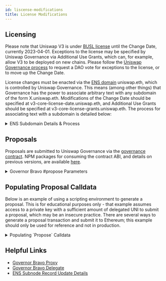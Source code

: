 ```yaml
---
id: liscense-modifications
title: License Modifications
---
```


## Licensing

Please note that Uniswap V3 is under [BUSL license](https://github.com/Uniswap/v3-core#licensing) until the Change Date, currently 2023-04-01. Exceptions to the license may be specified by Uniswap Governance via Additional Use Grants, which can, for example, allow V3 to be deployed on new chains. Please follow the [Uniswap Governance process](https://gov.uniswap.org/t/community-governance-process/7732) to request a DAO vote for exceptions to the license, or to move up the Change Date.

License changes must be enacted via the [ENS domain](https://ens.domains/) uniswap.eth, which is controlled by Uniswap Governance. This means (among other things) that Governance has the power to associate arbitrary text with any subdomain of the form X.uniswap.eth. Modifications of the Change Date should be specified at v3-core-license-date.uniswap.eth, and Additional Use Grants should be specified at v3-core-license-grants.uniswap.eth. The process for associating text with a subdomain is detailed below:

<details>
<summary> ENS Subdomain Details & Process </summary>

If the subdomain does not already exist which can be checked [here](https://app.ens.domains/name/uniswap.eth/subdomains), the [`setSubnodeRecord`](https://docs.ens.domains/contract-api-reference/ens#set-subdomain-record) function of the ENS registry should be called with the following arguments:

- `node`: `namehash('uniswap.eth')` (`0xa2a03459171c76bff45817330c10ef9f8af07011a33005b73b50189bbc7e7132`)
- `label`: `keccak256('v3-core-license-date')` (`0xee55740591b0fd5d7a28a6edc49567f6ff3febbe942ec0e2fa49ee536595085b`) or `keccak256('v3-core-license-grants')` (`0x15ff9b5bd7642701a10e5ea8fb29c957ffda4854cd028e9f6218506e6b509af2`)
- `owner`: [`0x1a9C8182C09F50C8318d769245beA52c32BE35BC`](https://etherscan.io/address/0x1a9c8182c09f50c8318d769245bea52c32be35bc), the Uniswap Governance Timelock
- `resolver`: [`0x4976fb03c32e5b8cfe2b6ccb31c09ba78ebaba41`](https://etherscan.io/address/0x4976fb03c32e5b8cfe2b6ccb31c09ba78ebaba41), the public ENS resolver.
- `ttl`: `0`

2. Then, the [`setText`](https://docs.ens.domains/contract-api-reference/publicresolver#set-text-data) function of the public resolver should be called with the following arguments:

- `node`: `namehash('v3-core-license-date.uniswap.eth')` (`0x0505ec7822d61b4cfb294f137d1a7f0ceedf162f555a4bf2f4be58a07cf266c5`) or `namehash('v3-core-license-grants.uniswap.eth')` (`0xa35d592ec6e5289a387cba1d5f82be794f495bd5a361a1fb314687c6aefea1f4`)
- `key`: A suitable label, such as `notice`.
- `value`: The text of the change. Note that text may already be associated with the subdomain in question. If it does, it can be reviewed at the following URLs for either [v3-core-license-date](https://app.ens.domains/name/v3-core-license-date.uniswap.eth/details) or [v3-core-license-grants](https://app.ens.domains/name/v3-core-license-grants.uniswap.eth/details), and appended to as desired.

Note: [`setContentHash`](https://docs.ens.domains/contract-api-reference/publicresolver#set-content-hash) may also be used to associate text with a subdomain, but `setText` is presented above for simplicity.

These contract function calls should then be encoded into a governance proposal, and approved by Uniswap Governance.

</details>

## Proposals

Proposals are submitted to Uniswap Governance via the [governance contract](https://etherscan.io/address/0x408ED6354d4973f66138C91495F2f2FCbd8724C3). NPM packages for consuming the contract ABI, and details on previous versions, are available [here](https://docs.uniswap.org/protocol/concepts/governance/overview).

<details>
    <summary> Governor Bravo #propose Parameters </summary>

Deployment reference available [here.](https://etherscan.io/address/0x53a328f4086d7c0f1fa19e594c9b842125263026#code)

```solidity
/**
    * @notice Function used to propose a new proposal. Sender must have delegates above the proposal threshold
    * @param targets Target addresses for proposal calls
    * @param values Eth values for proposal calls
    * @param signatures Function signatures for proposal calls
    * @param calldatas Calldatas for proposal calls
    * @param description String description of the proposal
    * @return Proposal id of new proposal
    */
function propose(
    address[] memory targets,
    uint[] memory values,
    string[] memory signatures,
    bytes[] memory calldatas,
    string memory description
) public returns (uint)

```

</details>

## Populating Proposal Calldata

Below is an example of using a scripting environment to generate a proposal. This is for educational purposes only - that example assumes access to a private key with a sufficient amount of delegated UNI to submit a proposal, which may be an insecure practice. There are several ways to generate a proposal transaction and submit it to Ethereum; this example should only be used for reference and not in production.

<details>
<summary> Populating `Propose` Calldata </summary>

```typescript
import { ethers } from "hardhat";
import { waffle } from "hardhat";
import { Contract } from "ethers";
import {
  GOVERNOR_BRAVO_ABI,
  ENS_REGISTRY_ABI,
  ENS_PUBLIC_RESOLVER_ABI,
} from "./utils";
import { namehash } from "@ethersproject/hash";
import { keccak256 } from "@ethersproject/keccak256";
import { utils } from "ethers";
import { Interface } from "@ethersproject/abi";
import "hardhat";

const { provider } = waffle;

// get the governor bravo contract
const governorBravoAddress = "0x408ED6354d4973f66138C91495F2f2FCbd8724C3";
const governorBravo = new Contract(
  governorBravoAddress,
  GOVERNOR_BRAVO_ABI,
  provider
);

const NODE_TOP_LEVEL: string = namehash("uniswap.eth");
const LABEL: string = keccak256(utils.toUtf8Bytes("v3-core-license-grants"));
const OWNER_UNISWAP_GOVERNANCE_TIMELOCK: string =
  "0x1a9C8182C09F50C8318d769245beA52c32BE35BC";
const RESOLVER_PUBLIC_ENS_RESOLVER: string =
  "0x4976fb03c32e5b8cfe2b6ccb31c09ba78ebaba41";
const TTL: number = 0;

const ensRegistryInterface = new Interface(ENS_REGISTRY_ABI);
const setSubnodeRecordCalldata = ensRegistryInterface.encodeFunctionData(
  "setSubnodeRecord",
  [
    NODE_TOP_LEVEL,
    LABEL,
    OWNER_UNISWAP_GOVERNANCE_TIMELOCK,
    RESOLVER_PUBLIC_ENS_RESOLVER,
    TTL,
  ]
);

const ensPublicResolverInterface = new Interface(ENS_PUBLIC_RESOLVER_ABI);

const NODE: string = namehash("v3-core-license-grants.uniswap.eth");
const KEY: string = "[your-project's-additional-use-grant-title]";
const VALUE: string = "[your-additional-use-grant-description]";
const setTextCalldata = ensPublicResolverInterface.encodeFunctionData(
  "setText",
  [NODE, KEY, VALUE]
);

const ENS_REGISTRY_ADDRESS: string =
  "0x00000000000C2E074eC69A0dFb2997BA6C7d2e1e";

const PUBLIC_ENS_RESOLVER_ADDRESS: string =
  "0x4976fb03c32e5b8cfe2b6ccb31c09ba78ebaba41";

/// @notice the ordered list of target addresses for calls to be made
const targets = [ENS_REGISTRY_ADDRESS, PUBLIC_ENS_RESOLVER_ADDRESS];

/// @notice The ordered list of values (i.e. msg.value) to be passed to the calls to be made.
/// as this example does not include the transfering of any tokens, this list is empty.
const values = [0, 0];

/// @notice The ordered list of function signatures to be called. The signatures arguments
/// are optional, if not provided, the function signature will be inferred from the calldata
const signatures = ["", ""];

/// @notice The ordered list of calldata to be passed to each call in the proposal. The calldata
/// in this example takes the place of the function signature arguments.
const calldatas = [setSubnodeRecordCalldata, setTextCalldata];

/// @notice the description of the proposal.
const description = "Your Additional Use Grant Proposal Description";

async function main() {
  const yourSigner = await ethers.getSigner("YOUR_SIGNER_ADDRESS_HERE");

  return Promise.all(
    await governorBravo
      .connect(yourSigner)
      .propose(targets, values, signatures, calldatas, description)
  );
}

main();
```

</details>

## Helpful Links

- [Governor Bravo Proxy](https://etherscan.io/address/0x408ED6354d4973f66138C91495F2f2FCbd8724C3#readProxyContract)
- [Governor Bravo Delegate](https://etherscan.io/address/0x53a328f4086d7c0f1fa19e594c9b842125263026#code)
- [ENS Subnode Record Update Details](https://github.com/Uniswap/deploy-v3#licensing)
